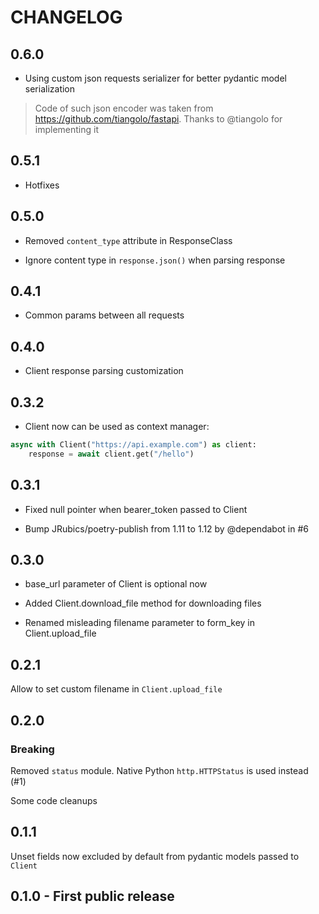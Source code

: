 # CHANGELOG

## 0.6.0

* Using custom json requests serializer for better pydantic model serialization

> Code of such json encoder was taken from https://github.com/tiangolo/fastapi. Thanks to @tiangolo for implementing it

## 0.5.1

* Hotfixes

## 0.5.0

* Removed `content_type` attribute in ResponseClass

* Ignore content type in `response.json()` when parsing response

## 0.4.1

* Common params between all requests

## 0.4.0

* Client response parsing customization

## 0.3.2

* Client now can be used as context manager:

```python
async with Client("https://api.example.com") as client:
    response = await client.get("/hello")
```

## 0.3.1

* Fixed null pointer when bearer_token passed to Client

* Bump JRubics/poetry-publish from 1.11 to 1.12 by @dependabot in #6

## 0.3.0

* base_url parameter of Client is optional now

* Added Client.download_file method for downloading files

* Renamed misleading filename parameter to form_key in Client.upload_file

## 0.2.1

Allow to set custom filename in `Client.upload_file`

## 0.2.0

### Breaking

Removed `status` module. Native Python `http.HTTPStatus` is used instead (#1)

Some code cleanups

## 0.1.1

Unset fields now excluded by default from pydantic models passed to `Client`

## 0.1.0 - First public release
